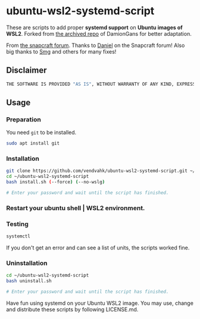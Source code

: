 # ubuntu-wsl2-systemd-script

These are scripts to add proper **systemd support** on **Ubuntu images of WSL2**.
Forked from [the archived repo](https://github.com/DamionGans/ubuntu-wsl2-systemd-script) of DamionGans for better adaptation.

From [the snapcraft forum](https://forum.snapcraft.io/t/running-snaps-on-wsl2-insiders-only-for-now/13033).
Thanks to [Daniel](https://forum.snapcraft.io/u/daniel) on the Snapcraft forum!
Also big thanks to [Smg](https://github.com/FiestaLake) and others for many fixes! 

## Disclaimer
```sh
THE SOFTWARE IS PROVIDED "AS IS", WITHOUT WARRANTY OF ANY KIND, EXPRESS OR IMPLIED, INCLUDING BUT NOT LIMITED TO THE WARRANTIES OF MERCHANTABILITY, FITNESS FOR A PARTICULAR PURPOSE, TITLE AND NON-INFRINGEMENT. IN NO EVENT SHALL THE COPYRIGHT HOLDERS OR ANYONE DISTRIBUTING THE SOFTWARE BE LIABLE FOR ANY DAMAGES OR OTHER LIABILITY, WHETHER IN CONTRACT, TORT OR OTHERWISE, ARISING FROM, OUT OF OR IN CONNECTION WITH THE SOFTWARE OR THE USE OR OTHER DEALINGS IN THE SOFTWARE.
```

## Usage
### Preparation
You need ```git``` to be installed.
```sh
sudo apt install git
```

### Installation
```sh
git clone https://github.com/vendvahk/ubuntu-wsl2-systemd-script.git ~/ubuntu-wsl2-systemd-script
cd ~/ubuntu-wsl2-systemd-script
bash install.sh (--force) (--no-wslg)

# Enter your password and wait until the script has finished.
```

### Restart your ubuntu shell | WSL2 environment.
### Testing
```sh
systemctl
```
If you don't get an error and can see a list of units, the scripts worked fine.

### Uninstallation
```sh
cd ~/ubuntu-wsl2-systemd-script
bash uninstall.sh

# Enter your password and wait until the script has finished.
```

Have fun using systemd on your Ubuntu WSL2 image. 
You may use, change and distribute these scripts by following LICENSE.md.
